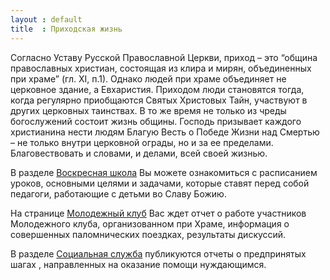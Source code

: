 ```yaml
---
layout : default
title  : Приходская жизнь
---
```

Согласно Уставу Русской Православной Церкви, приход – это “община православных христиан, состоящая из клира и мирян, объединенных при храме” (гл. XI, п.1). Однако людей при храме объединяет не церковное здание, а Евхаристия. Приходом люди становятся тогда, когда регулярно приобщаются Святых Христовых Тайн, участвуют в других церковных таинствах. В то же время не только из чреды богослужений состоит жизнь общины. Господь призывает каждого христианина нести людям Благую Весть о Победе Жизни над Смертью – не только внутри церковной ограды, но и за ее пределами. Благовествовать и словами, и делами, всей своей жизнью.

В разделе [Воскресная школа]({{site.url}}/parish/sunday_school) Вы можете ознакомиться с расписанием уроков, основными целями и задачами, которые ставят перед собой педагоги, работающие с детьми во Славу Божию.

На странице [Молодежный клуб]({{site.url}}/parish/youth_club) Вас ждет отчет о работе участников Молодежного клуба, организованном при Храме, информация о совершенных паломнических поездках, результаты дискуссий.

В разделе [Социальная служба]({{site.url}}/parish/social_service) публикуются отчеты о предпринятых шагах , направленных на оказание помощи нуждающимся.
